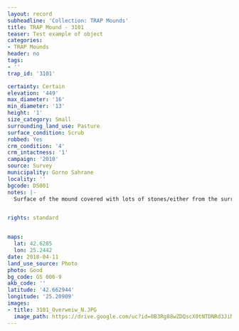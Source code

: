 ```yaml
---
layout: record
subheadline: 'Collection: TRAP Mounds'
title: TRAP Mound - 3101
teaser: Test example of object
categories:
- TRAP Mounds
header: no
tags:
- ''
trap_id: '3101'

certainty: Certain
elevation: '449'
max_diameter: '16'
min_diameter: '13'
height: '1'
size_category: Small
surrounding_land_use: Pasture
surface_condition: Scrub
robbed: Yes
crm_condition: '4'
crm_intactness: '1'
campaign: '2010'
source: Survey
municipality: Gorno Sahrane
locality: ''
bgcode: DS001
notes: |-
  Surface of the mound covered with lots of stones/either from the surrounding pasture or from the mound.


rights: standard


maps:
  lat: 42.6285
  lon: 25.2442
date: 2018-04-11
land_use_source: Photo
photo: Good
bg_code: GS 006-9
akb_code: ''
latitude: '42.662944'
longitude: '25.20909'
images:
- title: 3101_Overweiw_N.JPG
  image_path: https://drive.google.com/uc?id=0B3Rg88wZDQscX0tNTDNRd3JiN1k
---
```

